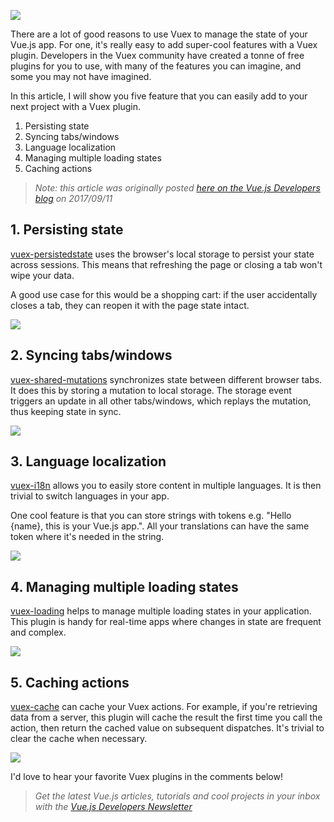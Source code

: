 ![](https://d33wubrfki0l68.cloudfront.net/d13626cc3c3795724201bd9d9eaf0777564cafdc/a053c/images/posts/vuex_plugins.jpg)

There are a lot of good reasons to use Vuex to manage the state of your Vue.js app. For one, it's really easy to add super-cool features with a Vuex plugin. Developers in the Vuex community have created a tonne of free plugins for you to use, with many of the features you can imagine, and some you may not have imagined.

In this article, I will show you five feature that you can easily add to your next project with a Vuex plugin.

1. Persisting state
1. Syncing tabs/windows
1. Language localization
1. Managing multiple loading states
1. Caching actions

> *Note: this article was originally posted [here on the Vue.js Developers blog](https://vuejsdevelopers.com/newsletter/?jsdojo_id=cjs_vpl) on 2017/09/11*

## 1. Persisting state

[vuex-persistedstate](https://github.com/robinvdvleuten/vuex-persistedstate) uses the browser's local storage to persist your state across sessions. This means that refreshing the page or closing a tab won't wipe your data. 

A good use case for this would be a shopping cart: if the user accidentally closes a tab, they can reopen it with the page state intact.

![](https://d33wubrfki0l68.cloudfront.net/c7653307ad9755171592c2045fbac2250c090434/63874/images/posts/vuex_plugins_01.gif)

## 2. Syncing tabs/windows

[vuex-shared-mutations](https://github.com/xanf/vuex-shared-mutations) synchronizes state between different browser tabs. It does this by storing a mutation to local storage. The storage event triggers an update in all other tabs/windows, which replays the mutation, thus keeping state in sync.

![](https://d33wubrfki0l68.cloudfront.net/d5ba659c1057120e7fca97853b6bd4f5b3af190b/5d8b2/images/posts/vuex_plugins_02.gif)

## 3. Language localization

[vuex-i18n](https://github.com/dkfbasel/vuex-i18n) allows you to easily store content in multiple languages. It is then trivial to switch languages in your app. 

One cool feature is that you can store strings with tokens e.g. "Hello {name}, this is your Vue.js app.". All your translations can have the same token where it's needed in the string.

![](https://d33wubrfki0l68.cloudfront.net/dd45e42b6bfafa9bb0ec80b0cc0a1f493b9dcf2b/c5bb5/images/posts/vuex_plugins_03.gif)

## 4. Managing multiple loading states

[vuex-loading](https://github.com/f/vuex-loading) helps to manage multiple loading states in your application. This plugin is handy for real-time apps where changes in state are frequent and complex.

![](https://d33wubrfki0l68.cloudfront.net/f3f0bb03510389590246e3391616db44bc9c744b/d889f/images/posts/vuex_plugins_04.gif)

## 5. Caching actions

[vuex-cache](https://github.com/superwf/vuex-cache) can cache your Vuex actions. For example, if you're retrieving data from a server, this plugin will cache the result the first time you call the action, then return the cached value on subsequent dispatches. It's trivial to clear the cache when necessary.

![](https://d33wubrfki0l68.cloudfront.net/f3f0bb03510389590246e3391616db44bc9c744b/d889f/images/posts/vuex_plugins_04.gif)

I'd love to hear your favorite Vuex plugins in the comments below!

> *Get the latest Vue.js articles, tutorials and cool projects in your inbox with the [Vue.js Developers Newsletter](https://vuejsdevelopers.com/newsletter/?jsdojo_id=gbw_vp;)*
